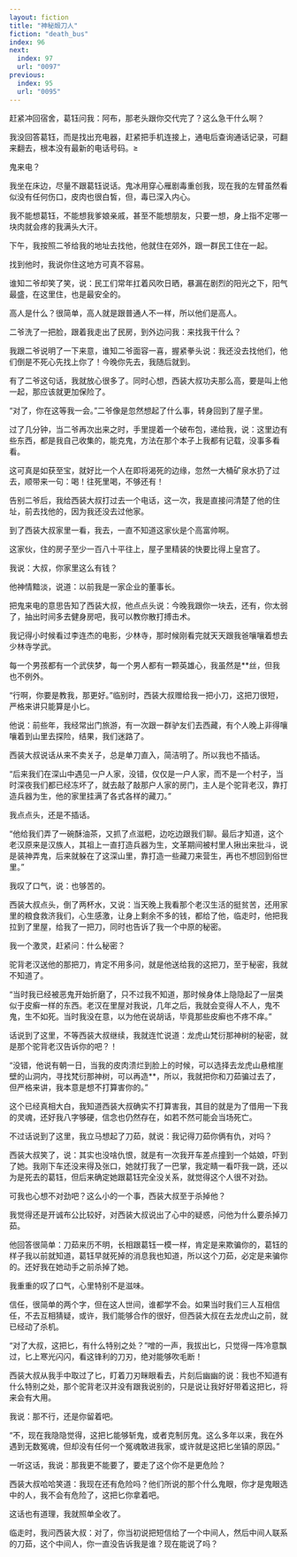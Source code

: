 ```yaml
---
layout: fiction
title: "神秘煅刀人"
fiction: "death_bus"
index: 96
next:
  index: 97
  url: "0097"
previous:
  index: 95
  url: "0095"
---
```

赶紧冲回宿舍，葛钰问我：阿布，那老头跟你交代完了？这么急干什么啊？

我没回答葛钰，而是找出充电器，赶紧把手机连接上，通电后查询通话记录，可翻来翻去，根本没有最新的电话号码。≥

鬼来电？

我坐在床边，尽量不跟葛钰说话。鬼冰用穿心雁剧毒重创我，现在我的左臂虽然看似没有任何伤口，皮肉也很白皙，但，毒已深入内心。

我不能想葛钰，不能想我爹娘亲戚，甚至不能想朋友，只要一想，身上指不定哪一块肉就会疼的我满头大汗。

下午，我按照二爷给我的地址去找他，他就住在郊外，跟一群民工住在一起。

找到他时，我说你住这地方可真不容易。

谁知二爷却笑了笑，说：民工们常年扛着风吹日晒，暴漏在剧烈的阳光之下，阳气最盛，在这里住，也是最安全的。

高人是什么？很简单，高人就是跟普通人不一样，所以他们是高人。

二爷洗了一把脸，跟着我走出了民房，到外边问我：来找我干什么？

我跟二爷说明了一下来意，谁知二爷面容一喜，握紧拳头说：我还没去找他们，他们倒是不死心先找上你了！今晚你先去，我随后就到。

有了二爷这句话，我就放心很多了。同时心想，西装大叔功夫那么高，要是叫上他一起，那应该就更加保险了。

“对了，你在这等我一会。”二爷像是忽然想起了什么事，转身回到了屋子里。

过了几分钟，当二爷再次出来之时，手里提着一个破布包，递给我，说：这里边有些东西，都是我自己收集的，能克鬼，方法在那个本子上我都有记载，没事多看看。

这可真是如获至宝，就好比一个人在即将渴死的边缘，忽然一大桶矿泉水扔了过去，顺带来一句：喝！往死里喝，不够还有！

告别二爷后，我给西装大叔打过去一个电话，这一次，我是直接问清楚了他的住址，前去找他的，因为我还没去过他家。

到了西装大叔家里一看，我去，一直不知道这家伙是个高富帅啊。

这家伙，住的房子至少一百八十平往上，屋子里精装的快要比得上皇宫了。

我说：大叔，你家里这么有钱？

他神情黯淡，说道：以前我是一家企业的董事长。

把鬼来电的意思告知了西装大叔，他点点头说：今晚我跟你一块去，还有，你太弱了，抽出时间多去健身房吧，我可以教你散打搏击术。

我记得小时候看过李连杰的电影，少林寺，那时候刚看完就天天跟我爸嚷嚷着想去少林寺学武。

每一个男孩都有一个武侠梦，每一个男人都有一颗英雄心，我虽然是**丝，但我也不例外。

“行啊，你要是教我，那更好。”临别时，西装大叔赠给我一把小刀，这把刀很短，严格来讲只能算是小匕。

他说：前些年，我经常出门旅游，有一次跟一群驴友们去西藏，有个人晚上非得嚷嚷着到山里去探险，结果，我们迷路了。

西装大叔说话从来不卖关子，总是单刀直入，简洁明了。所以我也不插话。

“后来我们在深山中遇见一户人家，没错，仅仅是一户人家，而不是一个村子，当时深夜我们都已经冻坏了，就去敲了敲那户人家的房门，主人是个驼背老汉，靠打造兵器为生，他的家里挂满了各式各样的藏刀。”

我点点头，还是不插话。

“他给我们弄了一碗酥油茶，又抓了点滋粑，边吃边跟我们聊。最后才知道，这个老汉原来是汉族人，其祖上一直打造兵器为生，文革期间被村里人揪出来批斗，说是装神弄鬼，后来就躲在了这深山里，靠打造一些藏刀来营生，再也不想回到俗世里。”

我叹了口气，说：也够苦的。

西装大叔点头，倒了两杯水，又说：当天晚上我看那个老汉生活的挺贫苦，还用家里的粮食救济我们，心生感激，让身上剩余不多的钱，都给了他，临走时，他把我拉到了里屋，给我了一把刀，同时也告诉了我一个中原的秘密。

我一个激灵，赶紧问：什么秘密？

驼背老汉送他的那把刀，肯定不用多问，就是他送给我的这把刀，至于秘密，我就不知道了。

“当时我已经被恶鬼开始折磨了，只不过我不知道，那时候身体上隐隐起了一层类似于皮癣一样的东西。老汉在里屋对我说，几年之后，我就会变得人不人，鬼不鬼，生不如死。当时我没在意，以为他在说胡话，毕竟那些皮癣也不疼不痒。”

话说到了这里，不等西装大叔继续，我就连忙说道：龙虎山梵衍那神树的秘密，就是那个驼背老汉告诉你的吧？！

“没错，他说有朝一日，当我的皮肉溃烂到脸上的时候，可以选择去龙虎山悬棺崖壁的山洞内，寻找梵衍那神树，可以再造**，所以，我就把你和刀茹骗过去了，但严格来讲，我本意是想不打算害你的。”

这个已经真相大白，我知道西装大叔确实不打算害我，其目的就是为了借用一下我的灵魂，还好我八字够硬，信念也仍然存在，如若不然可能会当场死亡。

不过话说到了这里，我立马想起了刀茹，就说：我记得刀茹你俩有仇，对吗？

西装大叔笑了，说：其实也没啥仇恨，就是有一次我开车差点撞到一个姑娘，吓到了她。我刚下车还没来得及张口，她就打我了一巴掌，我定睛一看吓我一跳，还以为是死去的葛钰，但后来确定她跟葛钰完全没关系，就觉得这个人很不对劲。

可我也心想不对劲吧？这么小的一个事，西装大叔至于杀掉他？

我觉得还是开诚布公比较好，对西装大叔说出了心中的疑惑，问他为什么要杀掉刀茹。

他回答很简单：刀茹来历不明，长相跟葛钰一模一样，肯定是来欺骗你的，葛钰的样子我以前就知道，葛钰早就死掉的消息我也知道，所以这个刀茹，必定是来骗你的。还好我在她动手之前杀掉了她。

我重重的叹了口气，心里特别不是滋味。

信任，很简单的两个字，但在这人世间，谁都学不会。如果当时我们三人互相信任，不去互相猜疑，或许，我们能够合作的很好，但西装大叔在去龙虎山之前，就已经动了杀机。

“对了大叔，这把匕，有什么特别之处？”噌的一声，我拔出匕，只觉得一阵冷意飘过，匕上寒光闪闪，看这锋利的刀刃，绝对能够吹毛断！

西装大叔从我手中取过了匕，盯着刀刃眯眼看去，片刻后幽幽的说：我也不知道有什么特别之处，那个驼背老汉并没有跟我说别的，只是说让我好好带着这把匕，将来会有大用。

我说：那不行，还是你留着吧。

“不，现在我隐隐觉得，这把匕能够斩鬼，或者克制厉鬼。这么多年以来，我在外遇到无数冤魂，但却没有任何一个冤魂敢进我家，或许就是这把匕坐镇的原因。”

一听这话，我说：那我更不能要了，要走了这个你不是更危险？

西装大叔哈哈笑道：我现在还有危险吗？他们所说的那个什么鬼眼，你才是鬼眼选中的人，我不会有危险了，这把匕你拿着吧。

这话也有道理，我就照单全收了。

临走时，我问西装大叔：对了，你当初说把短信给了一个中间人，然后中间人联系的刀茹，这个中间人，你一直没告诉我是谁？现在能说了吗？